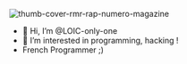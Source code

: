 ![thumb-cover-rmr-rap-numero-magazine](https://user-images.githubusercontent.com/75929039/115025514-bce60500-9ec1-11eb-84d8-5766a5e0185c.jpg)
- 👋 Hi, I’m @LOIC-only-one
- 👀 I’m interested in programming, hacking !
- French Programmer ;)
<!---
LOIC-only-one/LOIC-only-one is a ✨ special ✨ repository because its `README.md` (this file) appears on your GitHub profile.
You can click the Preview link to take a look at your changes.
--->
